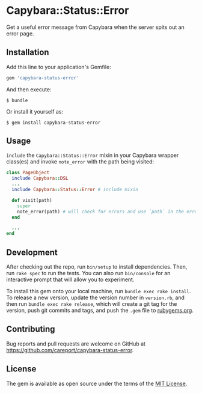 # Capybara::Status::Error

Get a useful error message from Capybara when the server spits out an error page.

## Installation

Add this line to your application's Gemfile:

```ruby
gem 'capybara-status-error'
```

And then execute:

    $ bundle

Or install it yourself as:

    $ gem install capybara-status-error

## Usage

`include` the `Capybara::Status::Error` mixin in your Capybara wrapper class(es)
and invoke `note_error` with the path being visited:

```ruby
class PageObject
  include Capybara::DSL
  ...
  include Capybara::Status::Error # include mixin

  def visit(path)
    super
    note_error(path) # will check for errors and use `path` in the error message
  end

  ...
end
```

## Development

After checking out the repo, run `bin/setup` to install dependencies. Then, run `rake spec` to run the tests. You can also run `bin/console` for an interactive prompt that will allow you to experiment.

To install this gem onto your local machine, run `bundle exec rake install`. To release a new version, update the version number in `version.rb`, and then run `bundle exec rake release`, which will create a git tag for the version, push git commits and tags, and push the `.gem` file to [rubygems.org](https://rubygems.org).

## Contributing

Bug reports and pull requests are welcome on GitHub at https://github.com/careport/capybara-status-error.

## License

The gem is available as open source under the terms of the [MIT License](http://opensource.org/licenses/MIT).
